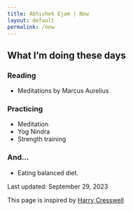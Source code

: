 ```yaml
---
title: Abhishek Ejam | Now
layout: default
permalink: /now
---
```


<section class="now-block dark-bg mtb-150">
    <div class="container grid grid-1">
        <div class="mi-nw-content">
            <h2>What I’m doing these days</h2>
            <h3 class="mt-20">Reading</h3>
            <ul>
                <li>
                    <span>Meditations by Marcus Aurelius</span>
                </li>
            </ul>
            <h3 class="mt-20">Practicing</h3>
            <ul>
                <li>
                    Meditation
                </li>
                <li>
                    Yog Nindra
                </li>
                <li>
                    Strength training
                </li>
            </ul>
            <h3 class="mt-20">And...</h3>
            <ul>
                <li>
                    <span>Eating balanced diet.</span>
                </li>
            </ul>
            <p class="font-sm">Last updated: September 29, 2023</p>
            <p class="font-sm">This page is inspired by <a class="anchor" href="https://harrycresswell.com/now/" target="_blank">Harry Cresswell</a></p>
        </div>
    </div>
</section>